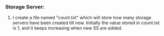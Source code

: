 ### Storage Server:

1. I create a file named "count.txt" which will store how many storage servers have been created till now. Initially the value stored in count.txt is 1, and it keeps increasing when new SS are added.
